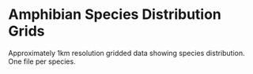 # Amphibian Species Distribution Grids

Approximately 1km resolution gridded data showing species distribution. One file per species.

